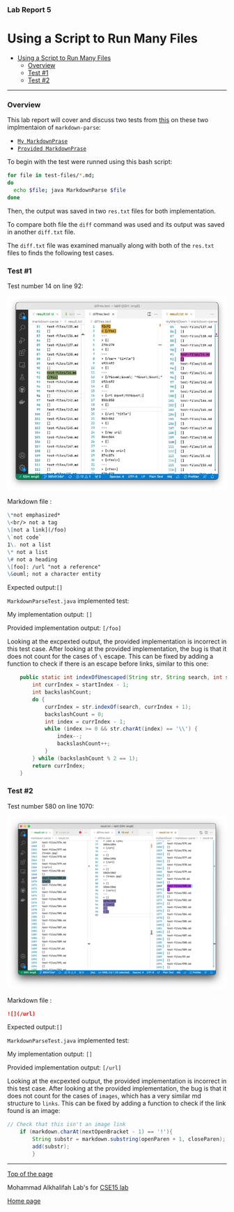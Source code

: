 ### Lab Report 5

# Using a Script to Run Many Files

- [Using a Script to Run Many Files](#using-a-script-to-run-many-files)
    - [Overview](#overview)
    - [Test \#1](#test-1)
    - [Test \#2](#test-2)

---

### Overview

This lab report will cover and discuss two tests from [this](https://github.com/Mkhlf/markdown-parse/tree/main/test-files) on these two implmentaion of `markdown-parse`:

- [`My MarkdownPrase`](https://github.com/Mkhlf/markdown-parse/commit/885412daa8ffb91912d6ffe77b97c120b833a9c8)
- [`Provided MarkdownPrase`](https://github.com/ucsd-cse15l-w22/markdown-parse)

To begin with the test were runned using this bash script:

```bash
for file in test-files/*.md;
do
  echo $file; java MarkdownParse $file
done

```

Then, the output was saved in two `res.txt` files for both implementation.

To compare both file the `diff` command was used and its output was saved in another `diff.txt` file.

The `diff.txt` file was examined manually along with both of the `res.txt` files to finds the following test cases.

### Test \#1

Test number 14 on line 92:

![image](lab-report-5-pics/test1.png)

Markdown file :

```markdown
\*not emphasized*
\<br/> not a tag
\[not a link](/foo)
\`not code`
1\. not a list
\* not a list
\# not a heading
\[foo]: /url "not a reference"
\&ouml; not a character entity
```

Expected output:```[]```

```MarkdownParseTest.java``` implemented test:

My implementation output: ```[]```

Provided implementation output: ```[/foo]```

Looking at the excpexted output, the provided implementation is incorrect in this test case. After looking at the provided implementation, the bug is that it does not count for the cases of `\` escape. This can be fixed by adding a function to check if there is an escape before links, similar to this one:

```java
    public static int indexOfUnescaped(String str, String search, int startIndex) {
        int currIndex = startIndex - 1;
        int backslashCount;
        do {
            currIndex = str.indexOf(search, currIndex + 1);
            backslashCount = 0;
            int index = currIndex - 1;
            while (index >= 0 && str.charAt(index) == '\\') {
                index--;
                backslashCount++;
            }
        } while (backslashCount % 2 == 1);
        return currIndex;
    }
```

### Test \#2

Test number 580 on line 1070:

![image](lab-report-5-pics/test2.png)

Markdown file :

```markdown
![](/url)
```

Expected output:```[]```

```MarkdownParseTest.java``` implemented test:

My implementation output: ```[]```

Provided implementation output: ```[/url]```

Looking at the excpexted output, the provided implementation is incorrect in this test case. After looking at the provided implementation, the bug is that it does not count for the cases of `images`, which has a very similar md structure to `links`. This can be fixed by adding a function to check if the link found is an image:

```java
// Check that this isn't an image link
    if (markdown.charAt(nextOpenBracket - 1) == '!'){
        String substr = markdown.substring(openParen + 1, closeParen);
        add(substr);
        }
```

---

[Top of the page](#using-a-script-to-run-many-files)

Mohammad Alkhalifah Lab's for [CSE15 lab](https://ucsd-cse15l-w22.github.io/)

[Home page](index.md)
